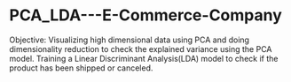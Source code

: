 # PCA_LDA---E-Commerce-Company
Objective:
Visualizing high dimensional data using PCA and doing dimensionality
reduction to check the explained variance using the PCA model. Training a
Linear Discriminant Analysis(LDA) model to check if the product has been
shipped or canceled.
